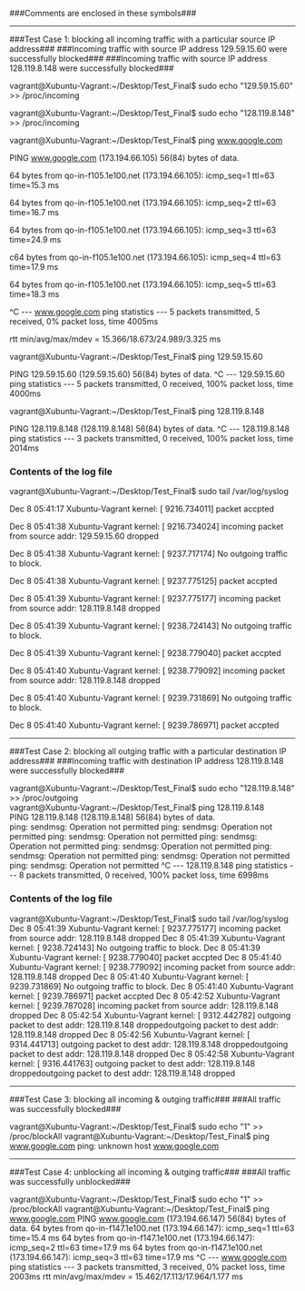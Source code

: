 
###Comments are enclosed in these symbols###

__________________________________________________________________________________________________________________
###Test Case 1: blocking all incoming traffic with a particular source IP address###
###Incoming traffic with source IP address 129.59.15.60 were successfully blocked###
###Incoming traffic with source IP address 128.119.8.148 were successfully blocked###

vagrant@Xubuntu-Vagrant:~/Desktop/Test_Final$ sudo echo "129.59.15.60" >> /proc/incoming

vagrant@Xubuntu-Vagrant:~/Desktop/Test_Final$ sudo echo "128.119.8.148" >> /proc/incoming

vagrant@Xubuntu-Vagrant:~/Desktop/Test_Final$ ping www.google.com

PING www.google.com (173.194.66.105) 56(84) bytes of data.

64 bytes from qo-in-f105.1e100.net (173.194.66.105): icmp_seq=1 ttl=63 time=15.3 ms

64 bytes from qo-in-f105.1e100.net (173.194.66.105): icmp_seq=2 ttl=63 time=16.7 ms

64 bytes from qo-in-f105.1e100.net (173.194.66.105): icmp_seq=3 ttl=63 time=24.9 ms

c64 bytes from qo-in-f105.1e100.net (173.194.66.105): icmp_seq=4 ttl=63 time=17.9 ms

64 bytes from qo-in-f105.1e100.net (173.194.66.105): icmp_seq=5 ttl=63 time=18.3 ms

^C
--- www.google.com ping statistics ---
5 packets transmitted, 5 received, 0% packet loss, time 4005ms

rtt min/avg/max/mdev = 15.366/18.673/24.989/3.325 ms

vagrant@Xubuntu-Vagrant:~/Desktop/Test_Final$ ping 129.59.15.60

PING 129.59.15.60 (129.59.15.60) 56(84) bytes of data.
^C
--- 129.59.15.60 ping statistics ---
5 packets transmitted, 0 received, 100% packet loss, time 4000ms  

vagrant@Xubuntu-Vagrant:~/Desktop/Test_Final$ ping 128.119.8.148

PING 128.119.8.148 (128.119.8.148) 56(84) bytes of data.
^C
--- 128.119.8.148 ping statistics ---
3 packets transmitted, 0 received, 100% packet loss, time 2014ms 


### Contents of the log file ###
vagrant@Xubuntu-Vagrant:~/Desktop/Test_Final$ sudo tail /var/log/syslog

Dec  8 05:41:17 Xubuntu-Vagrant kernel: [ 9216.734011] packet accpted

Dec  8 05:41:38 Xubuntu-Vagrant kernel: [ 9216.734024] incoming packet from source addr: 129.59.15.60 dropped

Dec  8 05:41:38 Xubuntu-Vagrant kernel: [ 9237.717174] No outgoing traffic to block.

Dec  8 05:41:38 Xubuntu-Vagrant kernel: [ 9237.775125] packet accpted

Dec  8 05:41:39 Xubuntu-Vagrant kernel: [ 9237.775177] incoming packet from source addr: 128.119.8.148 dropped

Dec  8 05:41:39 Xubuntu-Vagrant kernel: [ 9238.724143] No outgoing traffic to block.

Dec  8 05:41:39 Xubuntu-Vagrant kernel: [ 9238.779040] packet accpted

Dec  8 05:41:40 Xubuntu-Vagrant kernel: [ 9238.779092] incoming packet from source addr: 128.119.8.148 dropped

Dec  8 05:41:40 Xubuntu-Vagrant kernel: [ 9239.731869] No outgoing traffic to block.

Dec  8 05:41:40 Xubuntu-Vagrant kernel: [ 9239.786971] packet accpted



__________________________________________________________________________________________________________________
###Test Case 2: blocking all outging traffic with a particular destination IP address###
###Incoming traffic with destination IP address 128.119.8.148 were successfully blocked###

vagrant@Xubuntu-Vagrant:~/Desktop/Test_Final$ sudo echo "128.119.8.148" >> /proc/outgoing <br />
vagrant@Xubuntu-Vagrant:~/Desktop/Test_Final$ ping 128.119.8.148 <br />
PING 128.119.8.148 (128.119.8.148) 56(84) bytes of data. <br />
ping: sendmsg: Operation not permitted
ping: sendmsg: Operation not permitted
ping: sendmsg: Operation not permitted
ping: sendmsg: Operation not permitted
ping: sendmsg: Operation not permitted
ping: sendmsg: Operation not permitted
ping: sendmsg: Operation not permitted
ping: sendmsg: Operation not permitted
^C
--- 128.119.8.148 ping statistics ---
8 packets transmitted, 0 received, 100% packet loss, time 6998ms  


### Contents of the log file ###
vagrant@Xubuntu-Vagrant:~/Desktop/Test_Final$ sudo tail /var/log/syslog
Dec  8 05:41:39 Xubuntu-Vagrant kernel: [ 9237.775177] incoming packet from source addr: 128.119.8.148 dropped
Dec  8 05:41:39 Xubuntu-Vagrant kernel: [ 9238.724143] No outgoing traffic to block.
Dec  8 05:41:39 Xubuntu-Vagrant kernel: [ 9238.779040] packet accpted
Dec  8 05:41:40 Xubuntu-Vagrant kernel: [ 9238.779092] incoming packet from source addr: 128.119.8.148 dropped
Dec  8 05:41:40 Xubuntu-Vagrant kernel: [ 9239.731869] No outgoing traffic to block.
Dec  8 05:41:40 Xubuntu-Vagrant kernel: [ 9239.786971] packet accpted
Dec  8 05:42:52 Xubuntu-Vagrant kernel: [ 9239.787028] incoming packet from source addr: 128.119.8.148 dropped
Dec  8 05:42:54 Xubuntu-Vagrant kernel: [ 9312.442782] outgoing packet to dest addr: 128.119.8.148 droppedoutgoing packet to dest addr: 128.119.8.148 dropped
Dec  8 05:42:56 Xubuntu-Vagrant kernel: [ 9314.441713] outgoing packet to dest addr: 128.119.8.148 droppedoutgoing packet to dest addr: 128.119.8.148 dropped
Dec  8 05:42:58 Xubuntu-Vagrant kernel: [ 9316.441763] outgoing packet to dest addr: 128.119.8.148 droppedoutgoing packet to dest addr: 128.119.8.148 dropped



__________________________________________________________________________________________________________________
###Test Case 3: blocking all incoming & outging traffic###
###All traffic was successfully blocked###

vagrant@Xubuntu-Vagrant:~/Desktop/Test_Final$ sudo echo "1" >> /proc/blockAll
vagrant@Xubuntu-Vagrant:~/Desktop/Test_Final$ ping www.google.com
ping: unknown host www.google.com



__________________________________________________________________________________________________________________
###Test Case 4: unblocking all incoming & outging traffic###
###All traffic was successfully unblocked###

vagrant@Xubuntu-Vagrant:~/Desktop/Test_Final$ sudo echo "1" >> /proc/blockAll
vagrant@Xubuntu-Vagrant:~/Desktop/Test_Final$ ping www.google.com
PING www.google.com (173.194.66.147) 56(84) bytes of data.
64 bytes from qo-in-f147.1e100.net (173.194.66.147): icmp_seq=1 ttl=63 time=15.4 ms
64 bytes from qo-in-f147.1e100.net (173.194.66.147): icmp_seq=2 ttl=63 time=17.9 ms
64 bytes from qo-in-f147.1e100.net (173.194.66.147): icmp_seq=3 ttl=63 time=17.9 ms
^C
--- www.google.com ping statistics ---
3 packets transmitted, 3 received, 0% packet loss, time 2003ms
rtt min/avg/max/mdev = 15.462/17.113/17.964/1.177 ms
